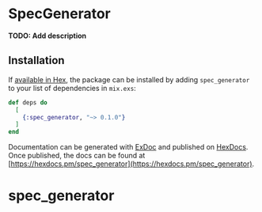 # SpecGenerator

**TODO: Add description**

## Installation

If [available in Hex](https://hex.pm/docs/publish), the package can be installed
by adding `spec_generator` to your list of dependencies in `mix.exs`:

```elixir
def deps do
  [
    {:spec_generator, "~> 0.1.0"}
  ]
end
```

Documentation can be generated with [ExDoc](https://github.com/elixir-lang/ex_doc)
and published on [HexDocs](https://hexdocs.pm). Once published, the docs can
be found at [https://hexdocs.pm/spec_generator](https://hexdocs.pm/spec_generator).

# spec_generator
